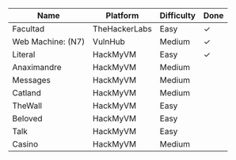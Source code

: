 
| Name              | Platform      | Difficulty | Done |
| ----------------- | ------------- | ---------- | ---- |
| Facultad          | TheHackerLabs | Easy       | ✓    |
| Web Machine: (N7) | VulnHub       | Medium     | ✓    |
| Literal           | HackMyVM      | Easy       | ✓    |
| Anaximandre       | HackMyVM      | Medium     |      |
| Messages          | HackMyVM      | Medium     |      |
| Catland           | HackMyVM      | Medium     |      |
| TheWall           | HackMyVM      | Easy       |      |
| Beloved           | HackMyVM      | Easy       |      |
| Talk              | HackMyVM      | Easy       |      |
| Casino            | HackMyVM      | Medium     |      |


